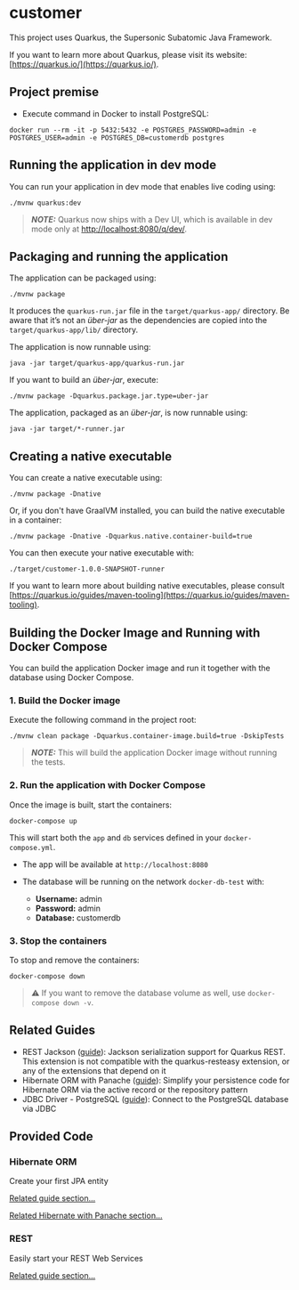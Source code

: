 # customer

This project uses Quarkus, the Supersonic Subatomic Java Framework.

If you want to learn more about Quarkus, please visit its website: [https://quarkus.io/](https://quarkus.io/).

## Project premise

* Execute command in Docker to install PostgreSQL:

```shell
docker run --rm -it -p 5432:5432 -e POSTGRES_PASSWORD=admin -e POSTGRES_USER=admin -e POSTGRES_DB=customerdb postgres
```

## Running the application in dev mode

You can run your application in dev mode that enables live coding using:

```shell
./mvnw quarkus:dev
```

> ***NOTE:*** Quarkus now ships with a Dev UI, which is available in dev mode only at [http://localhost:8080/q/dev/](http://localhost:8080/q/dev/).

## Packaging and running the application

The application can be packaged using:

```shell
./mvnw package
```

It produces the `quarkus-run.jar` file in the `target/quarkus-app/` directory.
Be aware that it’s not an *über-jar* as the dependencies are copied into the `target/quarkus-app/lib/` directory.

The application is now runnable using:

```shell
java -jar target/quarkus-app/quarkus-run.jar
```

If you want to build an *über-jar*, execute:

```shell
./mvnw package -Dquarkus.package.jar.type=uber-jar
```

The application, packaged as an *über-jar*, is now runnable using:

```shell
java -jar target/*-runner.jar
```

## Creating a native executable

You can create a native executable using:

```shell
./mvnw package -Dnative
```

Or, if you don't have GraalVM installed, you can build the native executable in a container:

```shell
./mvnw package -Dnative -Dquarkus.native.container-build=true
```

You can then execute your native executable with:

```shell
./target/customer-1.0.0-SNAPSHOT-runner
```

If you want to learn more about building native executables, please consult [https://quarkus.io/guides/maven-tooling](https://quarkus.io/guides/maven-tooling).

## Building the Docker Image and Running with Docker Compose

You can build the application Docker image and run it together with the database using Docker Compose.

### 1. Build the Docker image

Execute the following command in the project root:

```shell
./mvnw clean package -Dquarkus.container-image.build=true -DskipTests
```

> ***NOTE:*** This will build the application Docker image without running the tests.

### 2. Run the application with Docker Compose

Once the image is built, start the containers:

```shell
docker-compose up
```

This will start both the `app` and `db` services defined in your `docker-compose.yml`.

* The app will be available at `http://localhost:8080`
* The database will be running on the network `docker-db-test` with:

  * **Username:** admin
  * **Password:** admin
  * **Database:** customerdb

### 3. Stop the containers

To stop and remove the containers:

```shell
docker-compose down
```

> ⚠️ If you want to remove the database volume as well, use `docker-compose down -v`.

## Related Guides

* REST Jackson ([guide](https://quarkus.io/guides/rest#json-serialisation)): Jackson serialization support for Quarkus REST. This extension is not compatible with the quarkus-resteasy extension, or any of the extensions that depend on it
* Hibernate ORM with Panache ([guide](https://quarkus.io/guides/hibernate-orm-panache)): Simplify your persistence code for Hibernate ORM via the active record or the repository pattern
* JDBC Driver - PostgreSQL ([guide](https://quarkus.io/guides/datasource)): Connect to the PostgreSQL database via JDBC

## Provided Code

### Hibernate ORM

Create your first JPA entity

[Related guide section...](https://quarkus.io/guides/hibernate-orm)

[Related Hibernate with Panache section...](https://quarkus.io/guides/hibernate-orm-panache)

### REST

Easily start your REST Web Services

[Related guide section...](https://quarkus.io/guides/getting-started-reactive#reactive-jax-rs-resources)
